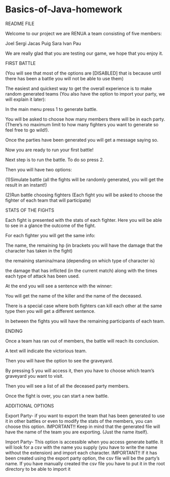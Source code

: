 # Basics-of-Java-homework
README FILE



Welcome to our project we are RENUA a team consisting of five members:

Joel
Sergi Jacas Puig
Sara
Ivan
Pau

We are really glad that you are testing our game, we hope that you enjoy it.



FIRST BATTLE

(You will see that most of the options are [DISABLED] that is because until there has been a battle you will not be able to use them)

The easiest and quickest way to get the overall experience is to make  random generated teams (You also have the option to import your party, we will explain it later):

In the main menu press 1 to generate battle.

You will be asked to choose how many members there will be in each party. (There’s no maximum limit to how many fighters you want to generate so feel free to go wild!).

Once the parties have been generated you will get a message saying so.

Now you are ready to run your first battle!


Next step is to run the battle. To do so press 2.

Then you will have two options: 

(1)Simulate battle (all the fights will be randomly generated, you will get the result in an instant!)

(2)Run battle choosing fighters (Each fight you will be asked to choose the fighter of each team that will participate)




STATS OF THE FIGHTS

Each fight is presented with the stats of each fighter.
Here you will be able to see in a glance the outcome of the fight.

For each fighter you will get the same info:

The name,
the remaining hp (in brackets you will have the damage that the character has taken in the fight)

the remaining stamina/mana (depending on which type of character is)

the damage that has inflicted (in the current match) along with the times each type of attack has been used.

At the end you will see a sentence with the winner: 

You will get the name of the killer and the name of the deceased.

There is a special case where both fighters can kill each other at the same type then you will get a different sentence.

In between the fights you will have the remaining  participants of each team.


ENDING

Once a team has ran out of members, the battle will reach its conclusion.

A text will indicate the victorious team.

Then you will have the option to see the graveyard. 

By pressing 5 you will access it, then you have to choose which team’s graveyard you want to visit.

Then you will see a list of all the deceased party members.

Once the fight is over, you can start a new battle.




ADDITIONAL OPTIONS


Export Party- if you want to export the team that has been generated to use it in other battles or even to modify the stats of the members, you can choose this option. 
IMPORTANT!! Keep in mind that the generated file will have the name of the team you are exporting. (Just the name itself).


Import Party- This option is accessible when you access generate battle. It will look for a csv with the name you supply (you have to write the name without the extension) and import each character. 
IMPORTANT!!
If it has been created using the export party option, the csv file will be the party’s name.
If you have manually created the csv file you have to put it in the root directory to be able to import it

